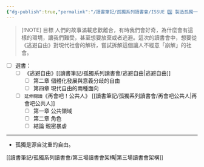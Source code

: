 ```yaml
---
{"dg-publish":true,"permalink":"/讀書筆記/孤獨系列讀書會/ISSUE 3️⃣ 製造孤獨──那些不經意崩解的自我/","title":"ISSUE 3️⃣ 製造孤獨──那些不經意崩解的自我","tags":["橋本書屋","獨，書會","Reading_Notes"],"noteIcon":"3","updated":"2025-05-06T01:00:18.761+08:00"}
---
```



> [!NOTE] 目標
> 人們的故事滿載悲歡離合，有時我們會好奇，為什麼會有這樣的環境，讓我們難受，甚至想要放棄或者逃避。這次的讀書會中，想要從《逃避自由》對現代社會的解析，嘗試拆解這個讓人不經意「崩解」的社會。

- [ ] 選書：
	- [ ] 《逃避自由》[[讀書筆記/孤獨系列讀書會/逃避自由\|逃避自由]]
		- [ ] 第二章 個體化發展與意義分歧的自由
		- [ ] 第四章 現代自由的兩種面向
	- [ ] `延伸閱讀`《再會吧！公共人》 [[讀書筆記/孤獨系列讀書會/再會吧公共人\|再會吧公共人]]
		- [ ] 第一章 公共領域
		- [ ] 第二章 角色
		- [ ] 結論 親密暴虐

---


- 孤獨是源自沈重的自由。

[[讀書筆記/孤獨系列讀書會/第三場讀書會架構\|第三場讀書會架構]]


